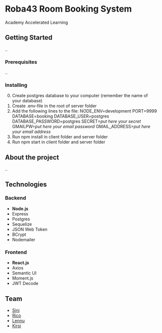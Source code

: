 # Roba43 Room Booking System
Academy Accelerated Learning
## Getting Started
..
### Prerequisites
..
### Installing
0. Create postgres database to your computer (remember the name of your database)
1. Create .env-file in the root of server folder
2. Add the following lines to the file:
      NODE_ENV=development
      PORT=9999
      DATABASE=booking
      DATABASE_USER=postgres
      DATABASE_PASSWORD=postgres
      SECRET=*put here your secret*
      GMAILPW=*put here your email password*
      GMAIL_ADDRESS=*put here your email address*
3. Run npm install in client folder and server folder
4. Run npm start in client folder and server folder
## About the project
..
## Technologies
### Backend
* __Node.js__
* Express
* Postgres
* Sequelize
* JSON Web Token
* BCrypt
* Nodemailer
### Frontend
* __React.js__
* Axios
* Semantic UI
* Moment.js
* JWT Decode
## Team
* [Sini](https://github.com/siniv)
* [Rico](https://github.com/pircklr1)
* [Lennu](https://github.com/lmetsaranta)
* [Kirsi](https://github.com/kirsi-k)

